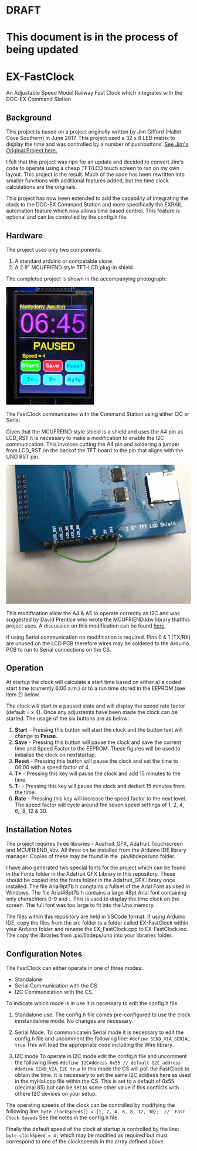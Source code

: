 # DRAFT

# This document is in the process of being updated


# EX-FastClock

An Adjustable Speed Model Railway Fast Clock which integrates with the DCC-EX Command Station



## Background

This project is based on a project originally written by Jim Gifford (Hallet Cove Southern) in June 2017.  This project used a 32 x 8 LED matrix to display the time and was controlled by a number of pushbuttons.
[See Jim's Original Project here.](https://www.hallettcovesouthern.com/track-plan-design-info/arduino-projects/fast-clock/)

I felt that this project was ripe for an update and decided to convert Jim's code to operate using a cheap TFT/LCD touch screen to run on my own layout. This project is the result.  Much of the code has been rewritten into smaller functions with additional features added, but the time clock calculations are the originals.

This project has now been extended to add the capability of integrating the clock to the DCC-EX 
Command Station and more specifically the EXRAIL automation feature which now allows time based 
control. This feature is optional and can be controlled by the config.h file.

## Hardware

The project uses only two components:
1.  A standard arduino or compatable clone.
2.  A 2.8" MCUFRIEND style TFT-LCD plug-in shield.

The completed project is shown in the accompanying photograph:


![TFT Fast Clock](/images/IMG_2502.jpg)

The FastClock communicates with the Command Station using either I2C or Serial.  

Given that the MCUFREIND style shield is a shield and uses the A4 pin as LCD_RST it is necessary to make a modification to enable the I2C communication.  This involces cutting the A4 pin and soldering a jumper from LCD_RST on the backof the TFT board to the pin that aligns with the UNO RST pin.

![Modified LCD Sheild](/images/IMG_3538.jpg)

This modification allow the A4 & A5 to operate correctly as I2C and was suggested by David Prentice who wrote the MCUFRIEND.kbv library thatthis project uses.  A discussion on this modification can be found [here](https://forum.arduino.cc/t/mcufriend-kbv-library-for-uno-2-4-2-8-3-5-3-6-3-95-inch-mcufriend-shields/353100/100).

If using Serial communication no modification is required. Pins 0 & 1 (TX/RX) are unused on the LCD PCB therefore wires may be soldered to the Arduino PCB to run to Serial connections on the CS.

## Operation

At startup the clock will calculate a start time based on either a) a coded start time (currently 6:00 a.m.) or b) a run time stored in the EEPROM (see item 2) below.

The clock will start in a paused state and will display the speed rate factor (default = x 4).  Once any adjustemts have been made the clock can be started.  The usage of the six buttons are as below:

1. **Start** - Pressing this button will start the clock and the button text will change to **Pause**.  
2. **Save** - Pressing this button will pause the clock and save the current time and Speed Factor to the EEPROM.  These figures will be used to initialise the clock on nextstartup.
3. **Reset** - Pressing this button will pause the clock and set the time to 06:00 with a speed factor of 4.
4. **T+** - Pressing this key will pause the clock and add 15 minutes to the time.
5. **T-** - Pressing this key will pause the clock and deduct 15 minutes from the time.
6. **Rate** - Pressing this key will increase the speed factor to the next level.  The speed factor will cycle around the seven speed settings of 1, 2, 4, 6,, 8, 12 & 30.


## Installation Notes

The project requires three libraries - Adafruit_GFX, Adafruit_Touchscreen and MCUFRIEND_kbv.  All three cn be installed from the Arduino IDE library manager.  Copies of these may be found in the .pio/libdeps/uno folder.

I have also generated two special fonts for the project which can be found in the Fonts folder in the Adafruit GFX Library in this repository.  These should be copied into the fonts folder in the Adafruit_GFX library once installed. The file Arial9pt7b.h congtains a fullset of the Arial Font as used in Windows.  The file Arial48pt7b.h contains a large 48pt Arial font containing only charachters 0-9 and :.  This is used to display the time clock on the screen.  The full font was too large to fit into the Uno memory.

The files within this repository are held in VSCode format.  If using Arduino IDE, copy the files from the src folder to a folder called EX-FastClock within your Arduino folder and rename the EX_FastClock.cpp to EX-FastClock.ino.  The copy the libraries from .pio/libdeps/uno into your libraries folder.


## Configuration Notes

The FastClock can either operate in one of three modes:

* Standalone
* Serial Communication with the CS
* I2C Communication with the CS.

To indicate which mode is in use it is necessary to edit the config.h file.


1. Standalone use.
	The config.h file comes pre-configured to use the clock innstandalone mode.  No changes are necessary.

2. Serial Mode.
	To communicatein Serial mode it is necessary to edit the config.h file and uncomment the following line:
	`#define SEND_VIA_SERIAL true`
	This will load the appropriate code including the Wire library.

3. I2C mode
	To operate in I2C mode edit the config.h file and uncomment the following lines
	`#define I2CAddress 0x55 // default I2C address
	#define SEND_VIA_I2C true`
	In this mode the CS will poll the FastClock to obtain the time.  It is necessary to set the same I2C address here as used in the myHal.cpp file within the CS.  This is set to a default of 0x55 (decimal 85) but can be set to some other value if this conflicts with othere I2C devices on your setup.


The operating speeds of the clock can be controlled by modifying the following line:
`byte clockSpeeds[] = {1, 2, 4, 6, 8, 12, 30};  //  Fast Clock Speeds`
See the notes in the config.h file.

Finally the default speed of the clock at startup is controlled by the line:
`byte clockSpeed = 4;`
which may be modified as required but must correspond to one of the clockspeeds in the array defined above.


